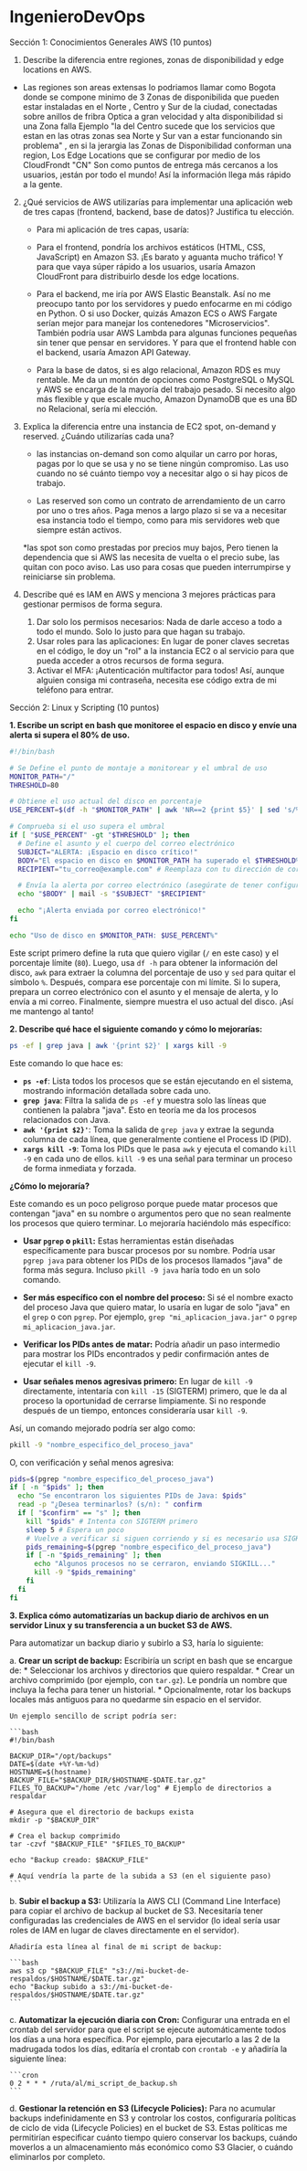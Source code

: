 # IngenieroDevOps

Sección 1: Conocimientos Generales AWS (10 puntos)

1. Describe la diferencia entre regiones, zonas de disponibilidad y edge locations en AWS.

  * Las regiones son areas extensas lo podriamos llamar como Bogota donde se compone minimo de 3 Zonas de disponibilida que pueden estar instaladas en el Norte , Centro y Sur de la ciudad, 
    conectadas sobre anillos de fribra Optica a gran velocidad y alta disponibilidad si una Zona falla Ejemplo "la del Centro sucede que los servicios que estan en las otras zonas sea Norte y Sur 
    van a estar funcionando sin problema" , en si la jerargia las Zonas de Disponibilidad conforman una region, Los Edge Locations que se configurar por medio de los CloudFrondt "CN" Son como 
    puntos de entrega más cercanos a los usuarios, ¡están por todo el mundo! Así la información llega más rápido a la gente.

2. ¿Qué servicios de AWS utilizarías para implementar una aplicación web de tres capas
(frontend, backend, base de datos)? Justifica tu elección.

   * Para mi aplicación de tres capas, usaría:

   * Para el frontend, pondría los archivos estáticos (HTML, CSS, JavaScript) en Amazon S3. ¡Es barato y aguanta mucho tráfico! Y para que vaya súper rápido a los usuarios, usaría Amazon 
     CloudFront para distribuirlo desde los edge locations.
     
   * Para el backend, me iría por AWS Elastic Beanstalk. Así no me preocupo tanto por los servidores y puedo enfocarme en mi código en Python. O si uso Docker, quizás Amazon ECS o AWS Fargate 
     serían mejor para manejar los contenedores "Microservicios". También podría usar AWS Lambda para algunas funciones pequeñas sin tener que pensar en servidores. Y para que el frontend hable 
     con el backend, usaría Amazon API Gateway.
  
    * Para la base de datos, si es algo relacional, Amazon RDS es muy rentable. Me da un montón de opciones como PostgreSQL o MySQL y AWS se encarga de la mayoría del trabajo pesado. Si necesito 
      algo más flexible y que escale mucho, Amazon DynamoDB  que es una BD no Relacional, sería mi elección.


4. Explica la diferencia entre una instancia de EC2 spot, on-demand y reserved. ¿Cuándo
utilizarías cada una?

     * las instancias on-demand son como alquilar un carro por horas, pagas por lo que se usa y no se tiene ningún compromiso. Las uso cuando no sé cuánto tiempo voy a necesitar algo o si hay 
       picos de trabajo.

      * Las reserved son como un contrato de arrendamiento de un carro por uno o tres años. Paga menos a largo plazo si se va a necesitar esa instancia todo el tiempo, como para mis 
       servidores web que siempre están activos.

      *las spot son como prestadas por precios muy bajos,  Pero tienen la dependencia que si AWS las necesita de vuelta o el precio sube, las quitan con poco aviso. Las uso para cosas que pueden 
       interrumpirse y reiniciarse sin problema.


6. Describe qué es IAM en AWS y menciona 3 mejores prácticas para gestionar permisos de
forma segura.

      1)  Dar solo los permisos necesarios: Nada de darle acceso a todo a todo el mundo. Solo lo justo para que hagan su trabajo.
      2)  Usar roles para las aplicaciones: En lugar de poner claves secretas en el código, le doy un "rol" a la instancia EC2 o al servicio para que pueda acceder a otros recursos de forma segura.
      3)  Activar el MFA: ¡Autenticación multifactor para todos! Así, aunque alguien consiga mi contraseña, necesita ese código extra de mi teléfono para entrar.
         

 Sección 2: Linux y Scripting (10 puntos) 

**1. Escribe un script en bash que monitoree el espacio en disco y envíe una alerta si supera el 80% de uso.**

```bash
#!/bin/bash

# Se Define el punto de montaje a monitorear y el umbral de uso
MONITOR_PATH="/"
THRESHOLD=80

# Obtiene el uso actual del disco en porcentaje
USE_PERCENT=$(df -h "$MONITOR_PATH" | awk 'NR==2 {print $5}' | sed 's/%//')

# Comprueba si el uso supera el umbral
if [ "$USE_PERCENT" -gt "$THRESHOLD" ]; then
  # Define el asunto y el cuerpo del correo electrónico
  SUBJECT="ALERTA: ¡Espacio en disco crítico!"
  BODY="El espacio en disco en $MONITOR_PATH ha superado el $THRESHOLD% de uso. El uso actual es del $USE_PERCENT%."
  RECIPIENT="tu_correo@example.com" # Reemplaza con tu dirección de correo

  # Envía la alerta por correo electrónico (asegúrate de tener configurado un MTA como sendmail o postfix)
  echo "$BODY" | mail -s "$SUBJECT" "$RECIPIENT"

  echo "¡Alerta enviada por correo electrónico!"
fi

echo "Uso de disco en $MONITOR_PATH: $USE_PERCENT%"
```

Este script primero define la ruta que quiero vigilar (`/` en este caso) y el porcentaje límite (`80`). Luego, usa `df -h` para obtener la información del disco, `awk` para extraer la columna del porcentaje de uso y `sed` para quitar el símbolo `%`. Después, compara ese porcentaje con mi límite. Si lo supera, prepara un correo electrónico con el asunto y el mensaje de alerta, y lo envía a mi correo. Finalmente, siempre muestra el uso actual del disco. ¡Así me mantengo al tanto!

**2. Describe qué hace el siguiente comando y cómo lo mejorarías:**

```bash
ps -ef | grep java | awk '{print $2}' | xargs kill -9
```

Este comando lo que hace es:

* **`ps -ef`**: Lista todos los procesos que se están ejecutando en el sistema, mostrando información detallada sobre cada uno.
* **`grep java`**: Filtra la salida de `ps -ef` y muestra solo las líneas que contienen la palabra "java". Esto en teoría me da los procesos relacionados con Java.
* **`awk '{print $2}'`**: Toma la salida de `grep java` y extrae la segunda columna de cada línea, que generalmente contiene el Process ID (PID).
* **`xargs kill -9`**: Toma los PIDs que le pasa `awk` y ejecuta el comando `kill -9` en cada uno de ellos. `kill -9` es una señal para terminar un proceso de forma inmediata y forzada.

**¿Cómo lo mejoraría?**

Este comando es un poco peligroso porque puede matar procesos que contengan "java" en su nombre o argumentos pero que no sean realmente los procesos que quiero terminar. Lo mejoraría haciéndolo más específico:

* **Usar `pgrep` o `pkill`:** Estas herramientas están diseñadas específicamente para buscar procesos por su nombre. Podría usar `pgrep java` para obtener los PIDs de los procesos llamados "java" de forma más segura. Incluso `pkill -9 java` haría todo en un solo comando.

* **Ser más específico con el nombre del proceso:** Si sé el nombre exacto del proceso Java que quiero matar, lo usaría en lugar de solo "java" en el `grep` o con `pgrep`. Por ejemplo, `grep "mi_aplicacion_java.jar"` o `pgrep mi_aplicacion_java.jar`.

* **Verificar los PIDs antes de matar:** Podría añadir un paso intermedio para mostrar los PIDs encontrados y pedir confirmación antes de ejecutar el `kill -9`.

* **Usar señales menos agresivas primero:** En lugar de `kill -9` directamente, intentaría con `kill -15` (SIGTERM) primero, que le da al proceso la oportunidad de cerrarse limpiamente. Si no responde después de un tiempo, entonces consideraría usar `kill -9`.

Así, un comando mejorado podría ser algo como:

```bash
pkill -9 "nombre_especifico_del_proceso_java"
```

O, con verificación y señal menos agresiva:

```bash
pids=$(pgrep "nombre_especifico_del_proceso_java")
if [ -n "$pids" ]; then
  echo "Se encontraron los siguientes PIDs de Java: $pids"
  read -p "¿Desea terminarlos? (s/n): " confirm
  if [ "$confirm" == "s" ]; then
    kill "$pids" # Intenta con SIGTERM primero
    sleep 5 # Espera un poco
    # Vuelve a verificar si siguen corriendo y si es necesario usa SIGKILL
    pids_remaining=$(pgrep "nombre_especifico_del_proceso_java")
    if [ -n "$pids_remaining" ]; then
      echo "Algunos procesos no se cerraron, enviando SIGKILL..."
      kill -9 "$pids_remaining"
    fi
  fi
fi
```

**3. Explica cómo automatizarías un backup diario de archivos en un servidor Linux y su transferencia a un bucket S3 de AWS.**

Para automatizar un backup diario y subirlo a S3, haría lo siguiente:

a.  **Crear un script de backup:** Escribiría un script en bash que se encargue de:
    * Seleccionar los archivos y directorios que quiero respaldar.
    * Crear un archivo comprimido (por ejemplo, con `tar.gz`). Le pondría un nombre que incluya la fecha para tener un historial.
    * Opcionalmente, rotar los backups locales más antiguos para no quedarme sin espacio en el servidor.

    Un ejemplo sencillo de script podría ser:

    ```bash
    #!/bin/bash

    BACKUP_DIR="/opt/backups"
    DATE=$(date +%Y-%m-%d)
    HOSTNAME=$(hostname)
    BACKUP_FILE="$BACKUP_DIR/$HOSTNAME-$DATE.tar.gz"
    FILES_TO_BACKUP="/home /etc /var/log" # Ejemplo de directorios a respaldar

    # Asegura que el directorio de backups exista
    mkdir -p "$BACKUP_DIR"

    # Crea el backup comprimido
    tar -czvf "$BACKUP_FILE" "$FILES_TO_BACKUP"

    echo "Backup creado: $BACKUP_FILE"

    # Aquí vendría la parte de la subida a S3 (en el siguiente paso)
    ```

b.  **Subir el backup a S3:** Utilizaría la AWS CLI (Command Line Interface) para copiar el archivo de backup al bucket de S3. Necesitaría tener configuradas las credenciales de AWS en el servidor (lo ideal sería usar roles de IAM en lugar de claves directamente en el servidor).

    Añadiría esta línea al final de mi script de backup:

    ```bash
    aws s3 cp "$BACKUP_FILE" "s3://mi-bucket-de-respaldos/$HOSTNAME/$DATE.tar.gz"
    echo "Backup subido a s3://mi-bucket-de-respaldos/$HOSTNAME/$DATE.tar.gz"
    ```

c.  **Automatizar la ejecución diaria con Cron:** Configurar una entrada en el crontab del servidor para que el script se ejecute automáticamente todos los días a una hora específica. Por ejemplo, para ejecutarlo a las 2 de la madrugada todos los días, editaría el crontab con `crontab -e` y añadiría la siguiente línea:

    ```cron
    0 2 * * * /ruta/al/mi_script_de_backup.sh
    ```

d.  **Gestionar la retención en S3 (Lifecycle Policies):** Para no acumular backups indefinidamente en S3 y controlar los costos, configuraría políticas de ciclo de vida (Lifecycle Policies) en el bucket de S3. Estas políticas me permitirían especificar cuánto tiempo quiero conservar los backups, cuándo moverlos a un almacenamiento más económico como S3 Glacier, o cuándo eliminarlos por completo.




